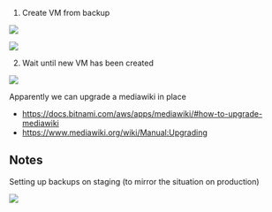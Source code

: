 1. Create VM from backup

![](https://dl.dropbox.com/s/9pq3jzu2bqa1ksx/Screenshot%202018-09-12%2016.06.38.png?dl=0)

![](https://dl.dropbox.com/s/7j7ctppiwx1ek6y/Screenshot%202018-09-12%2016.06.59.png?dl=0)

2. Wait until new VM has been created

![](https://dl.dropbox.com/s/foewonwp9mtba1q/Screenshot%202018-09-12%2016.07.58.png?dl=0)


Apparently we can upgrade a mediawiki in place 

* https://docs.bitnami.com/aws/apps/mediawiki/#how-to-upgrade-mediawiki
* https://www.mediawiki.org/wiki/Manual:Upgrading



Notes
-----

Setting up backups on staging (to mirror the situation on production)

![](https://dl.dropbox.com/s/xt0s5mxqg56g5v4/Screenshot%202018-09-10%2013.55.25.png?dl=0)
